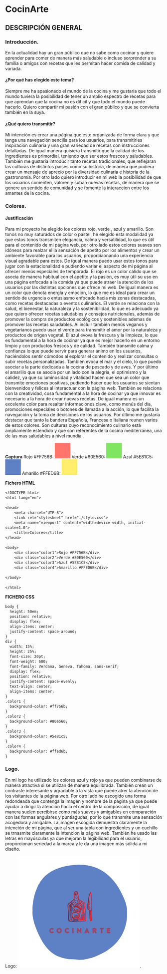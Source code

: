 # CocinArte

## DESCRIPCIÓN GENERAL

### Introducción.

En la actualidad hay un gran público que no sabe como cocinar y quiere aprender para comer de manera más saludable o incluso sorprender a su familia o amigos con recetas que les permitan hacer comida de calidad y variada.

#### ¿Por qué has elegido este tema?

Siempre me ha apasionado el mundo de la cocina y me gustaría que todo el mundo tuviera la posibilidad de tener un amplio espectro de recetas para que aprendan que la cocina no es dificil y que todo el mundo puede hacerlo. Quiero compartir mi pasión con el gran público y que se convierta también en la suya.

#### ¿Qué quiero transmitir?

Mi intención es crear una página que este organizada de forma clara y que tenga una navegación sencilla para los usuarios, para transmitirles inspiración culinaria y una gran variedad de recetas con instrucciones detalladas. De igual manera quisiera transmitir que la calidad de los ingredientes es primordial, teniendo que ser estos frescos y saludables. También me gustaría introducir tanto recetas tradicionales, que reflejaran las culturas de distintos paises como su historia, de manera que pudiera crear un mensaje de aprecio por la diversidad culinaria e historia de la gastronomía.
Por otro lado quiero introducir en mi web la posibilidad de que los usuarios comenten, valoren y suban nuevas recetas, de manera que se genere un sentido de comunidad y se fomente la interaccion entre los amantes de la cocina.

### Colores.

#### Justificación

Para mi proyecto he elegido los colores rojo, verde , azul y amarillo. Son tonos no muy saturados de color o pastel, he elegido esta modalidad ya que estos tonos transmiten elegancia, calma y versatilidad, lo que es útil para el contenido de mi página web, por otro lado estos colores suaves son idóneos para realzar el la sensación de apetito por los alimentos y crear un ambiente favorable para los usuarios, proporciaonando una experiencia visual agradable para estos. De igual manera puedo usar estos tonos para jugar con la estacionalidad e pudiendo variar el aspecto de mi página al ofrecer menús especiales de temporada.
El rojo es un color cálido que se asocia de manera habitual con el apetito y la pasión, es muy útil su uso en una página enfocada a la comida ya que puede atraer la atención de los usuarios por las distintas opciones que ofrece mi web. De igual manera es un color que denota energía y emoción, lo que me es ideal para crear un sentido de urgencia o entusiasmo enfocado hacia mis zonas destacadas, como recetas destacadas o eventos culinarios.
El verde se relaciona con la salud, el bienestar, la naturaleza y la sostenibilidad, lo que es adecuado ya que quiero ofrecer recetas saludables y consejos nutricionales, además de promover la compra de productos ecológicos y sostenibles ademas de promover las recetas saludables. Al incluir también menús veganos y vegetarianos puedo usar el verde para transmitir el amor por la naturaleza y productos de origen vegetal.
El azul evova la frescura y la limpieza, lo que es fundamental a la hora de cocinar ya que es mejor hacerlo en un entorno limpio y con productos frescos y de calidad. También transmite calma y confianza lo que puede servir para generar ánimo en los usuarios, haciéndolos sentir cómodos al explorar el contenido y realizar consultas o subir recetas personalizadas.
También evoca el mar y el cielo, lo que puedo asociar a la parte dedicada a la cocina de pescado y de aves.
Y por último el amarillo que se asocia por un lado con la alegria, el optimismo y la calidez, ya que su luminosidad y vitalidad hacen que sea un color que transmite emociones positivas, pudiendo hacer que los usuarios se sientan bienvenidos y felices al interactuar con la página web. También se relaciona con la creatividad, cosa fundamental a la hora de cocinar ya que innovar es necesario a la hora de crear nuevas recetas. De igual manera es un excelente color para resaltar informaciónes clave, como menús del día, promociones especiales o botones de llamada a la acción, lo que facilita la navegación y la toma de decisiones de los usuarios.
Por último me gustaría destacar que tanto la bandera Española, Francesa o Italiana reunen varios de estos colores. Son culturas cuyo reconocimiento culinario está ampliamente estendido y que son referentes de la cocina mediterránea, una de las mas saludables a nivel mundial.

**Captura**
Rojo #FF756B: ![Rojo #FF756B](Colores/rojo.png)
Verde #80E560: ![Verde #80E560](Colores/verde.png)
Azul #5E81C5: ![Azul #5E81C5](Colores/azul.png)
Amarillo #FFED6B: ![Amarillo #FFED6B](Colores/amarillo.png)

**Fichero HTML**

```
<!DOCTYPE html>
<html lang="en">

<head>
    <meta charset="UTF-8">
    <link rel="stylesheet" href="./style.css">
    <meta name="viewport" content="width=device-width, initial-scale=1.0">
    <title>Colores</title>
</head>

<body>
    <div class="color1">Rojo #FF756B</div>
    <div class="color2">Verde #80E560</div>
    <div class="color3">Azul #5E81C5</div>
    <div class="color4">Amarillo #FFED6B</div>

</body>

</html>

```

**FICHERO CSS**

```
body {
  height: 50em;
  position: relative;
  display: flex;
  align-items: center;
  justify-content: space-around;
}
div {
  width: 15%;
  height: 25%;
  font-size: 20pt;
  font-weight: 600;
  font-family: Verdana, Geneva, Tahoma, sans-serif;
  display: flex;
  position: relative;
  justify-content: space-evenly;
  text-align: center;
  align-items: center;
}
.color1 {
  background-color: #ff756b;
}
.color2 {
  background-color: #80e560;
}
.color3 {
  background-color: #5e81c5;
}
.color4 {
  background-color: #ffed6b;
}

```
### Logo.

En mi logo he utilizado los colores azul y rojo ya que pueden combinarse de manera atractiva si se utilizan de manera equilibrada. También crean un contraste interesante y agradable a la vista que puede atrer la atención de los visitantes de la página web.
Por otro lado he escogido una forma redondeada que contenga la imagen y nombre de la página ya que puede ayudar a dirigir la atención hacia el centro de la composición, de igual manera suelen percibirse como más suaves y amigables en comparación con las formas angulares y puntiagudas, por lo que transmite una sensación acogedora y amigable. La imagen escogida demuestra claramente la intención de mi página, que al ser una tabla con ingredientes y un cuchillo se trnasmite claramente la intencion la página web. 
También he usado las letras en mayúsculas ya que mejoran la legibilidad para el usuario, proporcionan seriedad a la marca y le da una imagen más sólida a mi diseño.

Logo: ![Logo](Diseño/logo_final.png).


